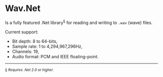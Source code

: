 Wav.Net
=======

Is a fully featured .Net library<sup>§</sup> for reading and writing to `.wav` (wave) files.

Current support:

 - Bit depth: 8 to 64-bits,
 - Sample rate: 1 to 4,294,967,296Hz,
 - Channels: 19,
 - Audio format: PCM and IEEE floating-point.
 
---

 <sup>§ *Requires .Net 2.0 or higher.*</sup>
